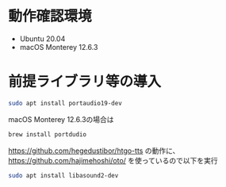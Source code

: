 

# 動作確認環境

+ Ubuntu 20.04
+ macOS Monterey 12.6.3

# 前提ライブラリ等の導入

```bash
sudo apt install portaudio19-dev
```

macOS Monterey 12.6.3の場合は
```bash
brew install portdudio
```

https://github.com/hegedustibor/htgo-tts の動作に、
https://github.com/hajimehoshi/oto/ を使っているので以下を実行

```bash
sudo apt install libasound2-dev
```